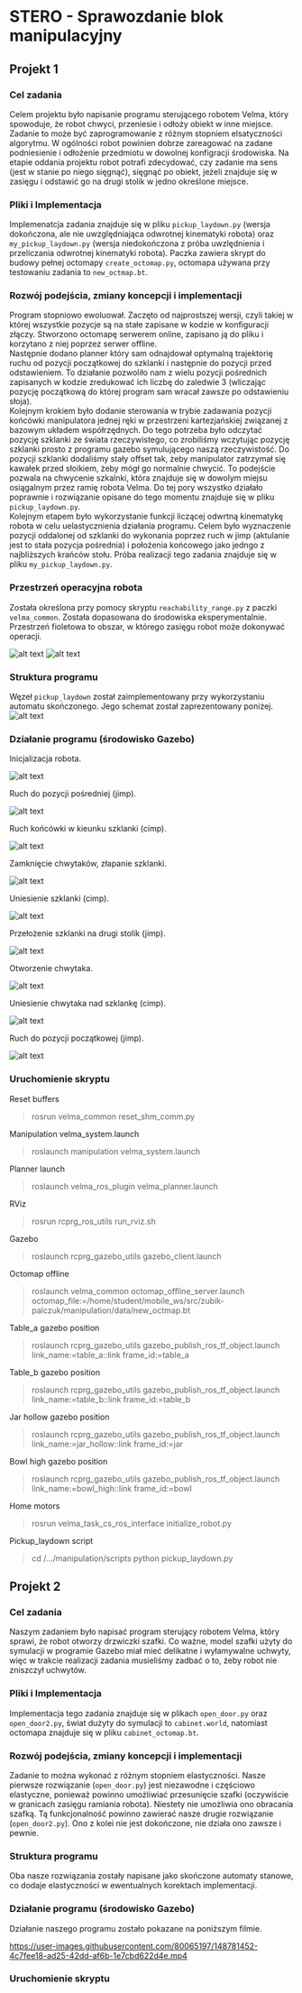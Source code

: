 # STERO - Sprawozdanie blok manipulacyjny

## Projekt 1

### Cel zadania

Celem projektu było napisanie programu sterującego robotem Velma, który spowoduje, że robot chwyci, przeniesie i odłoży obiekt w inne miejsce. Zadanie to może być zaprogramowanie z różnym stopniem elsatyczności algorytmu. W ogólności robot powinien dobrze zareagować na zadane podniesienie i odłożenie przedmiotu w dowolnej konfigracji środowiska. Na etapie oddania projektu robot potrafi zdecydować, czy zadanie ma sens (jest w stanie po niego sięgnąć), sięgnąć po obiekt, jeżeli znajduje się w zasięgu i odstawić go na drugi stolik w jedno określone miejsce.

### Pliki i Implementacja

Implemenatcja zadania znajduje się w pliku `pickup_laydown.py` (wersja dokończona, ale nie uwzględniająca odwrotnej kinematyki robota) oraz `my_pickup_laydown.py` (wersja niedokończona z próba uwzlędnienia i przeliczania odwrotnej kinematyki robota). Paczka zawiera skrypt do budowy pełnej octomapy `create_octomap.py`, octomapa używana przy testowaniu zadania to `new_octmap.bt`.


### Rozwój podejścia, zmiany koncepcji i implementacji

Program stopniowo ewoluował. Zaczęto od najprostszej wersji, czyli takiej w której wszystkie pozycje są na stałe zapisane w kodzie w konfiguracji złączy. Stworzono octomapę serwerem online, zapisano ją do pliku i korzytano z niej poprzez serwer offline.<br>
Następnie dodano planner który sam odnajdował optymalną trajektorię ruchu od pozycji początkowej do szklanki i następnie do pozycji przed odstawieniem.
To działanie pozwoliło nam z wielu pozycji pośrednich zapisanych w kodzie zredukować ich liczbę do zaledwie 3 (wliczając pozycję początkową do której program sam wracał zawsze po odstawieniu słoja).<br>
Kolejnym krokiem było dodanie sterowania w trybie zadawania pozycji końcówki manipulatora jednej ręki w przestrzeni kartezjańskiej związanej z bazowym układem współrzędnych.
Do tego potrzeba było odczytać pozycję szklanki ze świata rzeczywistego, co zrobiliśmy wczytując pozycję szklanki prosto z programu gazebo symulującego naszą rzeczywistość.
Do pozycji szklanki dodaliśmy stały offset tak, żeby manipulator zatrzymał się kawałek przed słoikiem, żeby mógł go normalnie chwycić. To podejście pozwala na chwycenie szkalnki, która znajduje się w dowolym miejsu osiągalnym przez ramię robota Velma.
Do tej pory wszystko działało poprawnie i rozwiązanie opisane do tego momentu znajduje się w pliku `pickup_laydown.py`.<br>
Kolejnym etapem było wykorzystanie funkcji liczącej odwrtną kinematykę robota w celu uelastycznienia działania programu. Celem było wyznaczenie pozycji oddalonej od szklanki do wykonania poprzez ruch w jimp (aktulanie jest to stała pozycja pośrednia) i położenia końcowego jako jedngo z najbliższych krańców stołu. Próba realizacji tego zadania znajduje się w pliku `my_pickup_laydown.py`.

### Przestrzeń operacyjna robota

Została określona przy pomocy skryptu `reachability_range.py` z paczki `velma_common`. Została dopasowana do środowiska eksperymentalnie. Przestrzeń fioletowa to obszar, w którego zasięgu robot może dokonywać operacji.

![alt text](https://github.com/STERO-21Z/zubik-palczuk/blob/tiago/manipulation/data/rys/sphere_x_y.png)
![alt text](https://github.com/STERO-21Z/zubik-palczuk/blob/tiago/manipulation/data/rys/sphere_z.png)

### Struktura programu

Węzeł `pickup_laydown` został zaimplementowany przy wykorzystaniu automatu skończonego. Jego schemat został zaprezentowany poniżej.<br>
![alt text](https://github.com/STERO-21Z/zubik-palczuk/blob/tiago/manipulation/data/rys/automat.png)

### Działanie programu (środowisko Gazebo)

Inicjalizacja robota.

![alt text](https://github.com/STERO-21Z/zubik-palczuk/blob/tiago/manipulation/data/rys/robot_state1.png)

Ruch do pozycji pośredniej (jimp).

![alt text](https://github.com/STERO-21Z/zubik-palczuk/blob/tiago/manipulation/data/rys/robot_state2.png)

Ruch końcówki w kieunku szklanki (cimp).

![alt text](https://github.com/STERO-21Z/zubik-palczuk/blob/tiago/manipulation/data/rys/robot_state3.png)

Zamknięcie chwytaków, złapanie szklanki.

![alt text](https://github.com/STERO-21Z/zubik-palczuk/blob/tiago/manipulation/data/rys/robot_state4.png)

Uniesienie szklanki (cimp).

![alt text](https://github.com/STERO-21Z/zubik-palczuk/blob/tiago/manipulation/data/rys/robot_state5.png)

Przełożenie szklanki na drugi stolik (jimp).

![alt text](https://github.com/STERO-21Z/zubik-palczuk/blob/tiago/manipulation/data/rys/robot_state6.png)

Otworzenie chwytaka.

![alt text](https://github.com/STERO-21Z/zubik-palczuk/blob/tiago/manipulation/data/rys/robot_state7.png)

Uniesienie chwytaka nad szklankę (cimp).

![alt text](https://github.com/STERO-21Z/zubik-palczuk/blob/tiago/manipulation/data/rys/robot_state8.png)

Ruch do pozycji początkowej (jimp).

![alt text](https://github.com/STERO-21Z/zubik-palczuk/blob/tiago/manipulation/data/rys/robot_state9.png)

### Uruchomienie skryptu

Reset buffers

>rosrun velma_common reset_shm_comm.py

Manipulation velma_system.launch

>roslaunch  manipulation velma_system.launch

Planner launch

>roslaunch velma_ros_plugin velma_planner.launch

RViz

>rosrun rcprg_ros_utils run_rviz.sh

Gazebo

>roslaunch rcprg_gazebo_utils gazebo_client.launch

Octomap offline

>roslaunch velma_common octomap_offline_server.launch  octomap_file:=/home/student/mobile_ws/src/zubik-palczuk/manipulation/data/new_octmap.bt

Table_a gazebo position

>roslaunch rcprg_gazebo_utils gazebo_publish_ros_tf_object.launch link_name:=table_a::link frame_id:=table_a

Table_b gazebo position

>roslaunch rcprg_gazebo_utils gazebo_publish_ros_tf_object.launch link_name:=table_b::link frame_id:=table_b

Jar hollow gazebo position

>roslaunch rcprg_gazebo_utils gazebo_publish_ros_tf_object.launch link_name:=jar_hollow::link frame_id:=jar

Bowl high gazebo position

>roslaunch rcprg_gazebo_utils gazebo_publish_ros_tf_object.launch link_name:=bowl_high::link frame_id:=bowl

Home motors

>rosrun velma_task_cs_ros_interface initialize_robot.py

Pickup_laydown script

>cd /.../manipulation/scripts 
>python pickup_laydown.py

## Projekt 2

### Cel zadania

Naszym zadaniem było napisać program sterujący robotem Velma, który sprawi, że robot otworzy drzwiczki szafki.
Co ważne, model szafki użyty do symulacji w programie Gazebo miał mieć delikatne i wyłamywalne uchwyty, więc w trakcie realizacji zadania musieliśmy zadbać o to, żeby robot nie zniszczył uchwytów.

### Pliki i Implementacja

Implementacja tego zadania znajduje się w plikach `open_door.py` oraz `open_door2.py`, świat dużyty do symulacji to `cabinet.world`, natomiast octomapa znajduje się w pliku `cabinet_octomap.bt`. 

### Rozwój podejścia, zmiany koncepcji i implementacji

Zadanie to można wykonać z różnym stopniem elastyczności.
Nasze pierwsze rozwiązanie (`open_door.py`) jest niezawodne i częściowo elastyczne, ponieważ powinno umożliwiać przesunięcie szafki (oczywiście w granicach zasięgu ramiania robota).
Niestety nie umożliwia ono obracania szafką.
Tą funkcjonalność powinno zawierać nasze drugie rozwiązanie (`open_door2.py`).
Ono z kolei nie jest dokończone, nie działa ono zawsze i pewnie.

### Struktura programu

Oba nasze rozwiązania zostały napisane jako skończone automaty stanowe, co dodaje elastyczności w ewentualnych korektach implementacji.

### Działanie programu (środowisko Gazebo)

Działanie naszego programu zostało pokazane na poniższym filmie.

https://user-images.githubusercontent.com/80065197/148781452-4c7fee18-ad25-42dd-af6b-1e7cbd622d4e.mp4

### Uruchomienie skryptu
